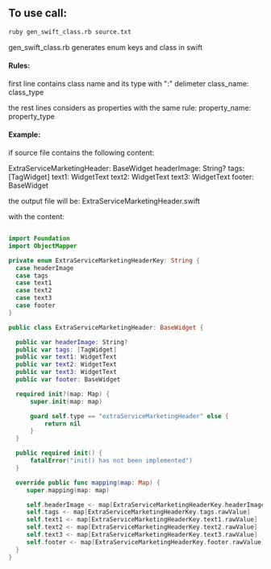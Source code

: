 ## To use call:
```bash     
ruby gen_swift_class.rb source.txt
```

gen_swift_class.rb
generates enum keys and class in swift

#### Rules:
first line contains class name and its type with ":" delimeter
class_name: class_type

the rest lines considers as properties with the same rule:
property_name: property_type

#### Example:
if source file contains the following content:

ExtraServiceMarketingHeader: BaseWidget
headerImage: String?
tags: [TagWidget]
text1: WidgetText
text2: WidgetText
text3: WidgetText
footer: BaseWidget

the output file will be:
ExtraServiceMarketingHeader.swift

with the content:

```swift

import Foundation
import ObjectMapper

private enum ExtraServiceMarketingHeaderKey: String {
  case headerImage
  case tags
  case text1
  case text2
  case text3
  case footer
}

public class ExtraServiceMarketingHeader: BaseWidget {

  public var headerImage: String?
  public var tags: [TagWidget]
  public var text1: WidgetText
  public var text2: WidgetText
  public var text3: WidgetText
  public var footer: BaseWidget

  required init?(map: Map) {
      super.init(map: map)

      guard self.type == "extraServiceMarketingHeader" else {
          return nil
      }
  }

  public required init() {
      fatalError("init() has not been implemented")
  }

  override public func mapping(map: Map) {
     super.mapping(map: map)

     self.headerImage <- map[ExtraServiceMarketingHeaderKey.headerImage.rawValue]
     self.tags <- map[ExtraServiceMarketingHeaderKey.tags.rawValue]
     self.text1 <- map[ExtraServiceMarketingHeaderKey.text1.rawValue]
     self.text2 <- map[ExtraServiceMarketingHeaderKey.text2.rawValue]
     self.text3 <- map[ExtraServiceMarketingHeaderKey.text3.rawValue]
     self.footer <- map[ExtraServiceMarketingHeaderKey.footer.rawValue]
  }
}
```
